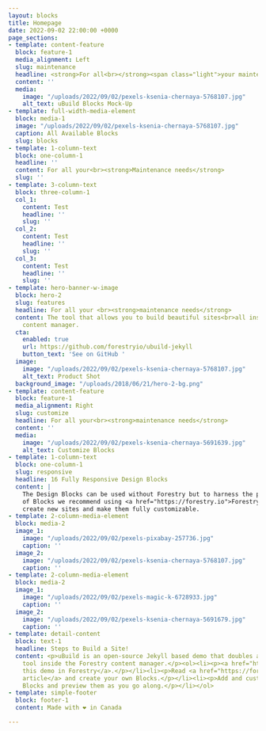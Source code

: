 ```yaml
---
layout: blocks
title: Homepage
date: 2022-09-02 22:00:00 +0000
page_sections:
- template: content-feature
  block: feature-1
  media_alignment: Left
  slug: maintenance
  headline: <strong>For all<br></strong><span class="light">your maintenance needs</span>
  content: ''
  media:
    image: "/uploads/2022/09/02/pexels-ksenia-chernaya-5768107.jpg"
    alt_text: uBuild Blocks Mock-Up
- template: full-width-media-element
  block: media-1
  image: "/uploads/2022/09/02/pexels-ksenia-chernaya-5768107.jpg"
  caption: All Available Blocks
  slug: blocks
- template: 1-column-text
  block: one-column-1
  headline: ''
  content: For all your<br><strong>Maintenance needs</strong>
  slug: ''
- template: 3-column-text
  block: three-column-1
  col_1:
    content: Test
    headline: ''
    slug: ''
  col_2:
    content: Test
    headline: ''
    slug: ''
  col_3:
    content: Test
    headline: ''
    slug: ''
- template: hero-banner-w-image
  block: hero-2
  slug: features
  headline: For all your <br><strong>maintenance needs</strong>
  content: The tool that allows you to build beautiful sites<br>all inside Forestry's
    content manager.
  cta:
    enabled: true
    url: https://github.com/forestryio/ubuild-jekyll
    button_text: 'See on GitHub '
  image:
    image: "/uploads/2022/09/02/pexels-ksenia-chernaya-5768107.jpg"
    alt_text: Product Shot
  background_image: "/uploads/2018/06/21/hero-2-bg.png"
- template: content-feature
  block: feature-1
  media_alignment: Right
  slug: customize
  headline: For all your<br><strong>maintenance needs</strong>
  content: ''
  media:
    image: "/uploads/2022/09/02/pexels-ksenia-chernaya-5691639.jpg"
    alt_text: Customize Blocks
- template: 1-column-text
  block: one-column-1
  slug: responsive
  headline: 16 Fully Responsive Design Blocks
  content: |
    The Design Blocks can be used without Forestry but to harness the power
    of Blocks we recommend using <a href="https://forestry.io">Forestry</a>. Once the site is imported you can immediately
    create new sites and make them fully customizable.
- template: 2-column-media-element
  block: media-2
  image_1:
    image: "/uploads/2022/09/02/pexels-pixabay-257736.jpg"
    caption: ''
  image_2:
    image: "/uploads/2022/09/02/pexels-ksenia-chernaya-5768107.jpg"
    caption: ''
- template: 2-column-media-element
  block: media-2
  image_1:
    image: "/uploads/2022/09/02/pexels-magic-k-6728933.jpg"
    caption: ''
  image_2:
    image: "/uploads/2022/09/02/pexels-ksenia-chernaya-5691679.jpg"
    caption: ''
- template: detail-content
  block: text-1
  headline: Steps to Build a Site!
  content: <p>uBuild is an open-source Jekyll based demo that doubles as a builder
    tool inside the Forestry content manager.</p><ol><li><p><a href="https://app.forestry.io/quick-start?repo=forestryio/ubuild-jekyll&provider=github&engine=jekyll">Import
    this demo in Forestry</a>.</p></li><li><p>Read <a href="https://forestry.io/blog/ubuild-a-new-theme-for-static-sites-using-blocks/">our
    article</a> and create your own Blocks.</p></li><li><p>Add and customize the available
    Blocks and preview them as you go along.</p></li></ol>
- template: simple-footer
  block: footer-1
  content: Made with ❤︎ in Canada

---
```

